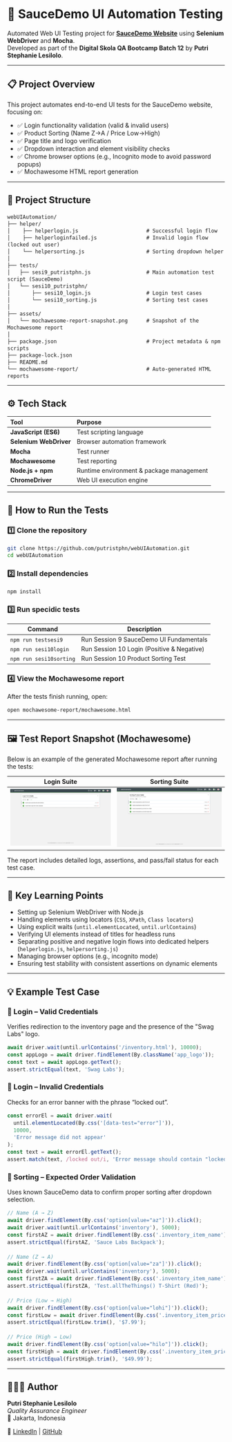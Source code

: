 # 🧪 SauceDemo UI Automation Testing

Automated Web UI Testing project for [**SauceDemo Website**](https://www.saucedemo.com) using **Selenium WebDriver** and **Mocha**.  
Developed as part of the **Digital Skola QA Bootcamp Batch 12** by **Putri Stephanie Lesilolo**.

---

## 📋 Project Overview

This project automates end-to-end UI tests for the SauceDemo website, focusing on:

- ✅ Login functionality validation (valid & invalid users)
- ✅ Product Sorting (Name Z→A / Price Low→High) 
- ✅ Page title and logo verification  
- ✅ Dropdown interaction and element visibility checks  
- ✅ Chrome browser options (e.g., Incognito mode to avoid password popups)
- ✅ Mochawesome HTML report generation

---

## 📁 Project Structure
```
webUIAutomation/
├── helper/
│    ├── helperlogin.js                      # Successful login flow
│    ├── helperloginfailed.js                # Invalid login flow (locked out user)
│    └── helpersorting.js                    # Sorting dropdown helper
│  
├── tests/
│   ├── sesi9_putristphn.js                  # Main automation test script (SauceDemo)
│   └── sesi10_putristphn/
│       ├── sesi10_login.js                  # Login test cases
│       └── sesi10_sorting.js                # Sorting test cases
│
├── assets/
│   └── mochawesome-report-snapshot.png      # Snapshot of the Mochawesome report
│
├── package.json                             # Project metadata & npm scripts
├── package-lock.json
├── README.md
└── mochawesome-report/                      # Auto-generated HTML reports
```

---

## ⚙️ Tech Stack

| Tool | Purpose |
|:------|:---------|
| **JavaScript (ES6)** | Test scripting language |
| **Selenium WebDriver** | Browser automation framework |
| **Mocha** | Test runner |
| **Mochawesome** | Test reporting |
| **Node.js + npm** | Runtime environment & package management |
| **ChromeDriver** | Web UI execution engine |

---

## 🚀 How to Run the Tests

### 1️⃣ Clone the repository
```bash
git clone https://github.com/putristphn/webUIAutomation.git
cd webUIAutomation
```
### 2️⃣ Install dependencies
```bash
npm install
```
### 3️⃣ Run specidic tests

| Command                 | Description                                |
| ----------------------- | ------------------------------------------ |
| `npm run testsesi9`     | Run Session 9 SauceDemo UI Fundamentals    |
| `npm run sesi10login`   | Run Session 10 Login (Positive & Negative) |
| `npm run sesi10sorting` | Run Session 10 Product Sorting Test        |

### 4️⃣ View the Mochawesome report
After the tests finish running, open:
```bash
open mochawesome-report/mochawesome.html
```

---

## 🖼️ Test Report Snapshot (Mochawesome)
Below is an example of the generated Mochawesome report after running the tests:

| Login Suite                              | Sorting Suite                                |
| ---------------------------------------- | -------------------------------------------- |
| ![Login Report](mochawesome-report/assets/report_login.png) | ![Sorting Report](mochawesome-report/assets/report_sorting.png) |

The report includes detailed logs, assertions, and pass/fail status for each test case.

---

## 🧠 Key Learning Points

- Setting up Selenium WebDriver with Node.js
- Handling elements using locators (`CSS`, `XPath`, `Class locators`)
- Using explicit waits (`until.elementLocated`, `until.urlContains`)
- Verifying UI elements instead of titles for headless runs
- Separating positive and negative login flows into dedicated helpers (`helperlogin.js`, `helpersorting.js`)
- Managing browser options (e.g., incognito mode)
- Ensuring test stability with consistent assertions on dynamic elements

---

## 💡 Example Test Case 

### 🧩 Login – Valid Credentials
Verifies redirection to the inventory page and the presence of the "Swag Labs" logo.
```javascript
await driver.wait(until.urlContains('/inventory.html'), 10000);
const appLogo = await driver.findElement(By.className('app_logo'));
const text = await appLogo.getText();
assert.strictEqual(text, 'Swag Labs');
```

### 🧩 Login – Invalid Credentials
Checks for an error banner with the phrase “locked out”.
```javascript
const errorEl = await driver.wait(
  until.elementLocated(By.css('[data-test="error"]')),
  10000,
  'Error message did not appear'
);
const text = await errorEl.getText();
assert.match(text, /locked out/i, 'Error message should contain "locked out"');
```

### 🧩 Sorting – Expected Order Validation
Uses known SauceDemo data to confirm proper sorting after dropdown selection.
```javascript
// Name (A → Z)
await driver.findElement(By.css('option[value="az"]')).click();
await driver.wait(until.urlContains('inventory'), 5000);
const firstAZ = await driver.findElement(By.css('.inventory_item_name')).getText();
assert.strictEqual(firstAZ, 'Sauce Labs Backpack');

// Name (Z → A)
await driver.findElement(By.css('option[value="za"]')).click();
await driver.wait(until.urlContains('inventory'), 5000);
const firstZA = await driver.findElement(By.css('.inventory_item_name')).getText();
assert.strictEqual(firstZA, 'Test.allTheThings() T-Shirt (Red)');

// Price (Low → High)
await driver.findElement(By.css('option[value="lohi"]')).click();
const firstLow = await driver.findElement(By.css('.inventory_item_price')).getText();
assert.strictEqual(firstLow.trim(), '$7.99');

// Price (High → Low)
await driver.findElement(By.css('option[value="hilo"]')).click();
const firstHigh = await driver.findElement(By.css('.inventory_item_price')).getText();
assert.strictEqual(firstHigh.trim(), '$49.99');
```
---

## 👩🏻‍💻 Author

**Putri Stephanie Lesilolo**  
*Quality Assurance Engineer*  
📍 Jakarta, Indonesia  

🔗 [LinkedIn](https://www.linkedin.com/in/putrilesilolo/) | [GitHub](https://github.com/putristphn)



